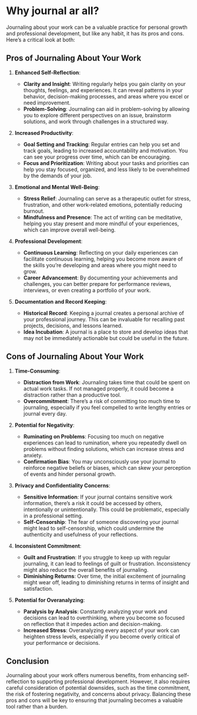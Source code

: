 # Why journal ar all?

Journaling about your work can be a valuable practice for personal growth and professional development, but like any habit, it has its pros and cons. Here’s a critical look at both:

## Pros of Journaling About Your Work

1. **Enhanced Self-Reflection**:
   - **Clarity and Insight**: Writing regularly helps you gain clarity on your thoughts, feelings, and experiences. It can reveal patterns in your behavior, decision-making processes, and areas where you excel or need improvement.
   - **Problem-Solving**: Journaling can aid in problem-solving by allowing you to explore different perspectives on an issue, brainstorm solutions, and work through challenges in a structured way.

2. **Increased Productivity**:
   - **Goal Setting and Tracking**: Regular entries can help you set and track goals, leading to increased accountability and motivation. You can see your progress over time, which can be encouraging.
   - **Focus and Prioritization**: Writing about your tasks and priorities can help you stay focused, organized, and less likely to be overwhelmed by the demands of your job.

3. **Emotional and Mental Well-Being**:
   - **Stress Relief**: Journaling can serve as a therapeutic outlet for stress, frustration, and other work-related emotions, potentially reducing burnout.
   - **Mindfulness and Presence**: The act of writing can be meditative, helping you stay present and more mindful of your experiences, which can improve overall well-being.

4. **Professional Development**:
   - **Continuous Learning**: Reflecting on your daily experiences can facilitate continuous learning, helping you become more aware of the skills you’re developing and areas where you might need to grow.
   - **Career Advancement**: By documenting your achievements and challenges, you can better prepare for performance reviews, interviews, or even creating a portfolio of your work.

5. **Documentation and Record Keeping**:
   - **Historical Record**: Keeping a journal creates a personal archive of your professional journey. This can be invaluable for recalling past projects, decisions, and lessons learned.
   - **Idea Incubation**: A journal is a place to store and develop ideas that may not be immediately actionable but could be useful in the future.

## Cons of Journaling About Your Work

1. **Time-Consuming**:
   - **Distraction from Work**: Journaling takes time that could be spent on actual work tasks. If not managed properly, it could become a distraction rather than a productive tool.
   - **Overcommitment**: There’s a risk of committing too much time to journaling, especially if you feel compelled to write lengthy entries or journal every day.

2. **Potential for Negativity**:
   - **Ruminating on Problems**: Focusing too much on negative experiences can lead to rumination, where you repeatedly dwell on problems without finding solutions, which can increase stress and anxiety.
   - **Confirmation Bias**: You may unconsciously use your journal to reinforce negative beliefs or biases, which can skew your perception of events and hinder personal growth.

3. **Privacy and Confidentiality Concerns**:
   - **Sensitive Information**: If your journal contains sensitive work information, there’s a risk it could be accessed by others, intentionally or unintentionally. This could be problematic, especially in a professional setting.
   - **Self-Censorship**: The fear of someone discovering your journal might lead to self-censorship, which could undermine the authenticity and usefulness of your reflections.

4. **Inconsistent Commitment**:
   - **Guilt and Frustration**: If you struggle to keep up with regular journaling, it can lead to feelings of guilt or frustration. Inconsistency might also reduce the overall benefits of journaling.
   - **Diminishing Returns**: Over time, the initial excitement of journaling might wear off, leading to diminishing returns in terms of insight and satisfaction.

5. **Potential for Overanalyzing**:
   - **Paralysis by Analysis**: Constantly analyzing your work and decisions can lead to overthinking, where you become so focused on reflection that it impedes action and decision-making.
   - **Increased Stress**: Overanalyzing every aspect of your work can heighten stress levels, especially if you become overly critical of your performance or decisions.

## Conclusion

Journaling about your work offers numerous benefits, from enhancing self-reflection to supporting professional development. However, it also requires careful consideration of potential downsides, such as the time commitment, the risk of fostering negativity, and concerns about privacy. Balancing these pros and cons will be key to ensuring that journaling becomes a valuable tool rather than a burden.
